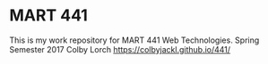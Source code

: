 # MART 441
This is my work repository for MART 441 Web Technologies. Spring Semester 2017
Colby Lorch
https://colbyjackl.github.io/441/

